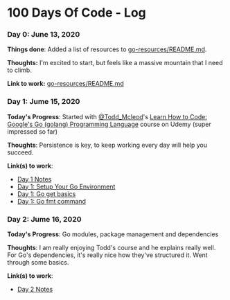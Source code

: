 # 100 Days Of Code - Log

### Day 0: June 13, 2020

**Things done**: Added a list of resources to [go-resources/README.md](go-resources/README.md).

**Thoughts:** I'm excited to start, but feels like a massive mountain that I need to climb.

**Link to work:** [go-resources/README.md](go-resources/README.md)

### Day 1: Jume 15, 2020 

**Today's Progress**: Started with [@Todd_Mcleod](https://twitter.com/Todd_McLeod)'s [Learn How to Code: Google's Go (golang) Programming Language](https://www.udemy.com/course/learn-how-to-code) course on Udemy (super impressed so far)

**Thoughts**: Persistence is key, to keep working every day will help you succeed.

**Link(s) to work**: 

- [Day 1 Notes](https://github.com/ruanbekker/100-days-of-code/commit/f2437cd916cc7828d13265bca2c992cff855dbd8)
- [Day 1: Setup Your Go Environment](https://github.com/ruanbekker/100-days-of-code/commit/b1f3527bd8611e72afaacdd4ed13e99f14b0c274)
- [Day 1: Go get basics](https://github.com/ruanbekker/100-days-of-code/commit/1909dc47dccc20a3cf49cac2cab23dc0697c2425)
- [Day 1: Go fmt command](https://github.com/ruanbekker/100-days-of-code/commit/d54f43b3d18745576f51e49e2a581f4a80431e8b)


### Day 2: Jume 16, 2020

**Today's Progress**: Go modules, package management and dependencies

**Thoughts**: I am really enjoying Todd's course and he explains really well. For Go's dependencies, it's really nice how they've structured it. Went through some basics.

**Link(s) to work**:

- [Day 2 Notes](https://github.com/ruanbekker/100-days-of-code/commit/28635043f5e1626b17c109cca162040f08b85508)
